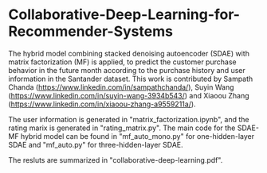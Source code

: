 # Collaborative-Deep-Learning-for-Recommender-Systems
The hybrid model combining stacked denoising autoencoder (SDAE) with matrix factorization (MF) is applied, to predict the customer purchase behavior in the future month according to the purchase history and user information in the Santander dataset. This work is contributed by Sampath Chanda (https://www.linkedin.com/in/sampathchanda/), Suyin Wang (https://www.linkedin.com/in/suyin-wang-3934b543/) and Xiaoou Zhang (https://www.linkedin.com/in/xiaoou-zhang-a9559211a/).

The user information is generated in "matrix_factorization.ipynb", and the rating marix is generated in "rating_matrix.py". The main code for the SDAE-MF hybrid model can be found in "mf_auto_mono.py" for one-hidden-layer SDAE and "mf_auto.py" for three-hidden-layer SDAE.

The resluts are summarized in "collaborative-deep-learning.pdf".
